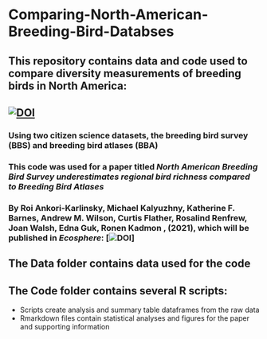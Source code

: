 # Comparing-North-American-Breeding-Bird-Databses

## This repository contains data and code used to compare diversity measurements of breeding birds in North America: 
## [![DOI](https://zenodo.org/badge/328755298.svg)](https://zenodo.org/badge/latestdoi/328755298)

### Using two citizen science datasets, the breeding bird survey (BBS) and breeding bird atlases (BBA)
### This code was used for a paper titled *North American Breeding Bird Survey underestimates regional bird richness compared to Breeding Bird Atlases*
### By Roi Ankori-Karlinsky, Michael Kalyuzhny, Katherine F. Barnes, Andrew M. Wilson, Curtis Flather, Rosalind Renfrew, Joan Walsh, Edna Guk, Ronen Kadmon , (2021), which will be published in *Ecosphere*: [![DOI](DOI:10.1002/ecs2.3925)] 


## The Data folder contains data used for the code

## The Code folder contains several R scripts: 
  - Scripts create analysis and summary table dataframes from the raw data
  - Rmarkdown files contain statistical analyses and figures for the paper and supporting information
